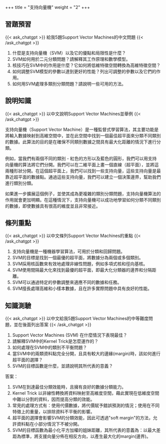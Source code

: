 +++
title = "支持向量機"
weight = "2"
+++
## 習題預習
{{< ask_chatgpt >}}
給我5題Support Vector Machines的中文問題
{{< /ask_chatgpt >}}

1. 什麼是支持向量機（SVM）以及它的優點和局限性是什麼？
2. SVM如何用於二元分類問題？請解釋其工作原理和數學模型。
3. 核技巧在SVM中的作用是什麼？它如何將低維特徵空間轉換為高維特徵空間？
4. 如何調整SVM模型的參數以達到更好的性能？列出可調整的參數以及它們的作用。
5. 如何用SVM處理多類別分類問題？請說明一些可用的方法。   

## 說明知識
{{< ask_chatgpt >}}
以中文說明Support Vector Machines並舉例
{{< /ask_chatgpt >}}

支持向量機（Support Vector Machine）是一種監督式學習算法，其主要功能是將輸入數據映射到高維空間中，並在此空間中找到一個最佳超平面來分類不同類別的數據。此算法的目的是在確保不同類別數據之間具有最大化距離的情況下進行分類。

例如，當我們有兩個不同的類別 - 紅色的方形以及藍色的圓形，我們可以用支持向量機的算法將它們分開。我們可以在二維平面上畫一個直線（超平面），並將這兩種形狀分開。在這個超平面上，我們可以找到一些支持向量，這些支持向量是最靠近超平面的數據點。通過這些支持向量，我們可以建立一個決策邊界，幫助我們進行類別分類。

如果進一步擴展這個例子，並使其成為更複雜的類別分類問題，支持向量機算法的作用就會更加明顯。在這種情況下，支持向量機可以成功地學習如何分類不同類別的數據，即使數據具有很高的維度並且非常接近。   

## 條列重點
{{< ask_chatgpt >}}
以中文條列Support Vector Machines的重點
{{< /ask_chatgpt >}}

1. 支持向量機是一種機器學習算法，可用於分類和回歸問題。
2. SVM的目標是找到一個最優的超平面，將數據分為兩個或多個類別。
3. SVM採用核函數來有效地處理非線性問題，例如多項式核和徑向基核。
4. SVM使用間隔最大化來找到最優的超平面，即最大化分類器的邊界和分隔距離。
5. SVM可以通過特定的參數調整來適應不同的數據和任務。
6. SVM擅長處理高維和小樣本數據，且在許多實際問題中具有良好的性能。   

## 知識測驗
{{< ask_chatgpt >}}
以中文給我5題Support Vector Machines的中等難度問題，並在後面列出答案
{{< /ask_chatgpt >}}

1. Support Vector Machines (SVM) 在什麼情況下表現最佳？
2. 請解釋SVM中的Kernel Trick是怎麼運作的？
3. 如何處理在SVM中的類別不平衡問題？
4. 當SVM中的兩類資料點完全分開，且具有較大的邊緣(margin)時，該如何進行超平面的選擇？
5. SVM的目標函數是什麼，並請說明其所代表的意義？

答案：
1. SVM在到達最佳分類效能時，且擁有良好的數據分類能力。
2. Kernel Trick 以非線性轉換將資料映射至高維度空間，藉此實現在低維度空間中難以分割的資料，因而提高分類的效能。
3. 常見的處理方式有：使用代價數據，將代價賦予錯誤預測的情況；使用在不同特徵上的重量，以排除資料不平衡的影響。
4. 超平面的選擇會影響SVM的分類效能，因此可透過"soft margin"的方法，允許資料點在小部分情況下不被分開。
5. SVM的目標函數為最小化平方加權的姐妹距離，其所代表的意義為：以最大差距為標準，將支援向量分佈在相反方向，以產生最大化的margin(邊界)。   

